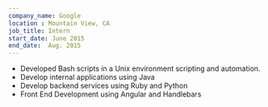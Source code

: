 ```yaml
---
company_name: Google
location : Mountain View, CA
job_title: Intern
start_date: June 2015
end_date:  Aug. 2015
---
```


- Developed Bash scripts in a Unix environment scripting and automation. 
- Develop internal applications using Java 
- Develop backend services using Ruby and Python 
- Front End Development using Angular and Handlebars 